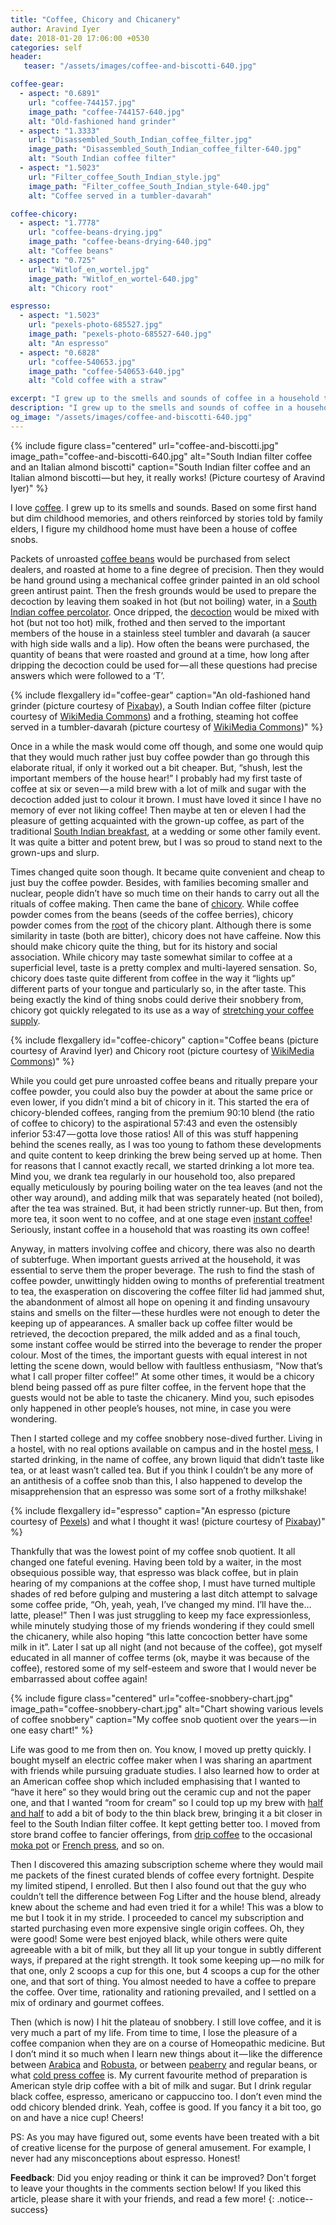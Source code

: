 ```yaml
---
title: "Coffee, Chicory and Chicanery"
author: Aravind Iyer
date: 2018-01-20 17:06:00 +0530
categories: self
header:
   teaser: "/assets/images/coffee-and-biscotti-640.jpg"

coffee-gear:
  - aspect: "0.6891"
    url: "coffee-744157.jpg"
    image_path: "coffee-744157-640.jpg"
    alt: "Old-fashioned hand grinder"
  - aspect: "1.3333"
    url: "Disassembled_South_Indian_coffee_filter.jpg"
    image_path: "Disassembled_South_Indian_coffee_filter-640.jpg"
    alt: "South Indian coffee filter"
  - aspect: "1.5023"
    url: "Filter_coffee_South_Indian_style.jpg"
    image_path: "Filter_coffee_South_Indian_style-640.jpg"
    alt: "Coffee served in a tumbler-davarah"

coffee-chicory:
  - aspect: "1.7778"
    url: "coffee-beans-drying.jpg"
    image_path: "coffee-beans-drying-640.jpg"
    alt: "Coffee beans"
  - aspect: "0.725"
    url: "Witlof_en_wortel.jpg"
    image_path: "Witlof_en_wortel-640.jpg"
    alt: "Chicory root"

espresso:
  - aspect: "1.5023"
    url: "pexels-photo-685527.jpg"
    image_path: "pexels-photo-685527-640.jpg"
    alt: "An espresso"
  - aspect: "0.6828"
    url: "coffee-540653.jpg"
    image_path: "coffee-540653-640.jpg"
    alt: "Cold coffee with a straw"

excerpt: "I grew up to the smells and sounds of coffee in a household that roasted and ground its own coffee! But soon we went to chicory-blended coffee powder, more tea and less coffee, and at one stage even instant coffee! Serving coffee often involved the chicanery of some instant coffee being stirred in to render the proper colour for important guests. I started college and my coffee snobbery nose-dived further. I started drinking, in the name of coffee, any brown liquid that didn’t taste like tea, or at least wasn’t called tea."
description: "I grew up to the smells and sounds of coffee in a household that roasted and ground its own coffee! But soon we went to chicory-blended coffee powder, more tea and less coffee, and at one stage even instant coffee! Serving coffee often involved the chicanery of some instant coffee being stirred in to render the proper colour for important guests. I started college and my coffee snobbery nose-dived further. I started drinking, in the name of coffee, any brown liquid that didn’t taste like tea, or at least wasn’t called tea."
og_image: "/assets/images/coffee-and-biscotti-640.jpg"
---
```

{% include figure class="centered" url="coffee-and-biscotti.jpg" image_path="coffee-and-biscotti-640.jpg" alt="South Indian filter coffee and an Italian almond biscotti" caption="South Indian filter coffee and an Italian almond biscotti — but hey, it really works! (Picture courtesy of Aravind Iyer)" %}

I love [coffee](https://en.wikipedia.org/wiki/Coffee). I grew up to its smells and sounds. Based on some first hand but dim childhood memories, and others reinforced by stories told by family elders, I figure my childhood home must have been a house of coffee snobs.

Packets of unroasted [coffee beans](https://en.wikipedia.org/wiki/Coffee_bean) would be purchased from select dealers, and roasted at home to a fine degree of precision. Then they would be hand ground using a mechanical coffee grinder painted in an old school green antirust paint. Then the fresh grounds would be used to prepare the decoction by leaving them soaked in hot (but not boiling) water, in a [South Indian coffee percolator](https://en.wikipedia.org/wiki/Indian_filter_coffee). Once dripped, the [decoction](https://en.wikipedia.org/wiki/Decoction) would be mixed with hot (but not too hot) milk, frothed and then served to the important members of the house in a stainless steel tumbler and davarah (a saucer with high side walls and a lip). How often the beans were purchased, the quantity of beans that were roasted and ground at a time, how long after dripping the decoction could be used for — all these questions had precise answers which were followed to a ‘T’.

{% include flexgallery id="coffee-gear" caption="An old-fashioned hand grinder (picture courtesy of [Pixabay](https://pixabay.com)), a South Indian coffee filter (picture courtesy of [WikiMedia Commons](https://commons.wikimedia.org/wiki/Main_Page)) and a frothing, steaming hot coffee served in a tumbler-davarah (picture courtesy of [WikiMedia Commons](https://commons.wikimedia.org/wiki/Main_Page))" %}

Once in a while the mask would come off though, and some one would quip that they would much rather just buy coffee powder than go through this elaborate ritual, if only it worked out a bit cheaper. But, “shush, lest the important members of the house hear!” I probably had my first taste of coffee at six or seven — a mild brew with a lot of milk and sugar with the decoction added just to colour it brown. I must have loved it since I have no memory of ever not liking coffee! Then maybe at ten or eleven I had the pleasure of getting acquainted with the grown-up coffee, as part of the traditional [South Indian breakfast](https://en.wikipedia.org/wiki/Breakfast#India), at a wedding or some other family event. It was quite a bitter and potent brew, but I was so proud to stand next to the grown-ups and slurp.

Times changed quite soon though. It became quite convenient and cheap to just buy the coffee powder. Besides, with families becoming smaller and nuclear, people didn’t have so much time on their hands to carry out all the rituals of coffee making. Then came the bane of [chicory](https://en.wikipedia.org/wiki/Chicory). While coffee powder comes from the beans (seeds of the coffee berries), chicory powder comes from the [root](https://en.wikipedia.org/wiki/Chicory#Root_chicory) of the chicory plant. Although there is some similarity in taste (both are bitter), chicory does not have caffeine. Now this should make chicory quite the thing, but for its history and social association. While chicory may taste somewhat similar to coffee at a superficial level, taste is a pretty complex and multi-layered sensation. So, chicory does taste quite different from coffee in the way it “lights up” different parts of your tongue and particularly so, in the after taste. This being exactly the kind of thing snobs could derive their snobbery from, chicory got quickly relegated to its use as a way of [stretching your coffee supply](http://www.huffingtonpost.in/entry/this-is-what-chicory-is-and-why-it-sometimes-shows-up-in-coffee_us_55918228e4b081449b4c95ff).

{% include flexgallery id="coffee-chicory" caption="Coffee beans (picture courtesy of Aravind Iyer) and Chicory root (picture courtesy of [WikiMedia Commons](https://commons.wikimedia.org/wiki/Main_Page))" %}

While you could get pure unroasted coffee beans and ritually prepare your coffee powder, you could also buy the powder at about the same price or even lower, if you didn’t mind a bit of chicory in it. This started the era of chicory-blended coffees, ranging from the premium 90:10 blend (the ratio of coffee to chicory) to the aspirational 57:43 and even the ostensibly inferior 53:47 — gotta love those ratios! All of this was stuff happening behind the scenes really, as I was too young to fathom these developments and quite content to keep drinking the brew being served up at home. Then for reasons that I cannot exactly recall, we started drinking a lot more tea. Mind you, we drank tea regularly in our household too, also prepared equally meticulously by pouring boiling water on the tea leaves (and not the other way around), and adding milk that was separately heated (not boiled), after the tea was strained. But, it had been strictly runner-up. But then, from more tea, it soon went to no coffee, and at one stage even [instant coffee](https://en.wikipedia.org/wiki/Instant_coffee)! Seriously, instant coffee in a household that was roasting its own coffee!

Anyway, in matters involving coffee and chicory, there was also no dearth of subterfuge. When important guests arrived at the household, it was essential to serve them the proper beverage. The rush to find the stash of coffee powder, unwittingly hidden owing to months of preferential treatment to tea, the exasperation on discovering the coffee filter lid had jammed shut, the abandonment of almost all hope on opening it and finding unsavoury stains and smells on the filter — these hurdles were not enough to deter the keeping up of appearances. A smaller back up coffee filter would be retrieved, the decoction prepared, the milk added and as a final touch, some instant coffee would be stirred into the beverage to render the proper colour. Most of the times, the important guests with equal interest in not letting the scene down, would bellow with faultless enthusiasm, “Now that’s what I call proper filter coffee!” At some other times, it would be a chicory blend being passed off as pure filter coffee, in the fervent hope that the guests would not be able to taste the chicanery. Mind you, such episodes only happened in other people’s houses, not mine, in case you were wondering.

Then I started college and my coffee snobbery nose-dived further. Living in a hostel, with no real options available on campus and in the hostel [mess](https://en.wikipedia.org/wiki/Mess), I started drinking, in the name of coffee, any brown liquid that didn’t taste like tea, or at least wasn’t called tea. But if you think I couldn’t be any more of an antithesis of a coffee snob than this, I also happened to develop the misapprehension that an espresso was some sort of a frothy milkshake!

{% include flexgallery id="espresso" caption="An espresso (picture courtesy of [Pexels](https://pexels.com)) and what I thought it was! (picture courtesy of [Pixabay](https://pixabay.com))" %}

Thankfully that was the lowest point of my coffee snob quotient. It all changed one fateful evening. Having been told by a waiter, in the most obsequious possible way, that espresso was black coffee, but in plain hearing of my companions at the coffee shop, I must have turned multiple shades of red before gulping and mustering a last ditch attempt to salvage some coffee pride, “Oh, yeah, yeah, I’ve changed my mind. I’ll have the… latte, please!” Then I was just struggling to keep my face expressionless, while minutely studying those of my friends wondering if they could smell the chicanery, while also hoping “this latte concoction better have some milk in it”. Later I sat up all night (and not because of the coffee), got myself educated in all manner of coffee terms (ok, maybe it was because of the coffee), restored some of my self-esteem and swore that I would never be embarrassed about coffee again!

{% include figure class="centered" url="coffee-snobbery-chart.jpg" image_path="coffee-snobbery-chart.jpg" alt="Chart showing various levels of coffee snobbery" caption="My coffee snob quotient over the years — in one easy chart!" %}

Life was good to me from then on. You know, I moved up pretty quickly. I bought myself an electric coffee maker when I was sharing an apartment with friends while pursuing graduate studies. I also learned how to order at an American coffee shop which included emphasising that I wanted to “have it here” so they would bring out the ceramic cup and not the paper one, and that I wanted “room for cream” so I could top up my brew with [half and half](https://en.wikipedia.org/wiki/Half_and_half#Dairy_product) to add a bit of body to the thin black brew, bringing it a bit closer in feel to the South Indian filter coffee. It kept getting better too. I moved from store brand coffee to fancier offerings, from [drip coffee](https://en.wikipedia.org/wiki/Brewed_coffee) to the occasional [moka pot](https://en.wikipedia.org/wiki/Moka_pot) or [French press](https://en.wikipedia.org/wiki/French_press), and so on.

Then I discovered this amazing subscription scheme where they would mail me packets of the finest curated blends of coffee every fortnight. Despite my limited stipend, I enrolled. But then I also found out that the guy who couldn’t tell the difference between Fog Lifter and the house blend, already knew about the scheme and had even tried it for a while! This was a blow to me but I took it in my stride. I proceeded to cancel my subscription and started purchasing even more expensive single origin coffees. Oh, they were good! Some were best enjoyed black, while others were quite agreeable with a bit of milk, but they all lit up your tongue in subtly different ways, if prepared at the right strength. It took some keeping up — no milk for that one, only 2 scoops a cup for this one, but 4 scoops a cup for the other one, and that sort of thing. You almost needed to have a coffee to prepare the coffee. Over time, rationality and rationing prevailed, and I settled on a mix of ordinary and gourmet coffees.

Then (which is now) I hit the plateau of snobbery. I still love coffee, and it is very much a part of my life. From time to time, I lose the pleasure of a coffee companion when they are on a course of Homeopathic medicine. But I don’t mind it so much when I learn new things about it — like the difference between [Arabica](https://en.wikipedia.org/wiki/Coffea_arabica) and [Robusta](https://en.wikipedia.org/wiki/Robusta_coffee), or between [peaberry](https://en.wikipedia.org/wiki/Peaberry) and regular beans, or what [cold press coffee](https://en.wikipedia.org/wiki/List_of_coffee_drinks#Cold_brew) is. My current favourite method of preparation is American style drip coffee with a bit of milk and sugar. But I drink regular black coffee, espresso, americano or cappuccino too. I don’t even mind the odd chicory blended drink. Yeah, coffee is good. If you fancy it a bit too, go on and have a nice cup! Cheers!

PS: As you may have figured out, some events have been treated with a bit of creative license for the purpose of general amusement. For example, I never had any misconceptions about espresso. Honest!

**Feedback**: Did you enjoy reading or think it can be improved? Don't forget to leave your thoughts in the comments section below! If you liked this article, please share it with your friends, and read a few more! 
{: .notice--success}
